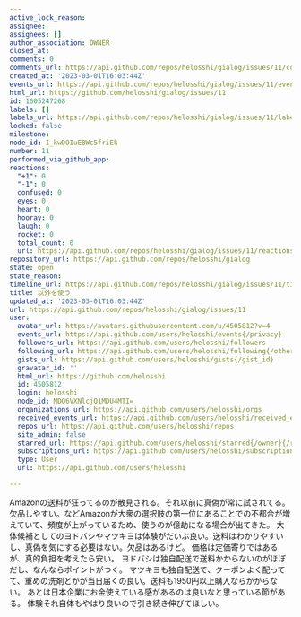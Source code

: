 ```yaml
---
active_lock_reason: 
assignee: 
assignees: []
author_association: OWNER
closed_at: 
comments: 0
comments_url: https://api.github.com/repos/helosshi/gialog/issues/11/comments
created_at: '2023-03-01T16:03:44Z'
events_url: https://api.github.com/repos/helosshi/gialog/issues/11/events
html_url: https://github.com/helosshi/gialog/issues/11
id: 1605247268
labels: []
labels_url: https://api.github.com/repos/helosshi/gialog/issues/11/labels{/name}
locked: false
milestone: 
node_id: I_kwDOIuE8Wc5friEk
number: 11
performed_via_github_app: 
reactions:
  "+1": 0
  "-1": 0
  confused: 0
  eyes: 0
  heart: 0
  hooray: 0
  laugh: 0
  rocket: 0
  total_count: 0
  url: https://api.github.com/repos/helosshi/gialog/issues/11/reactions
repository_url: https://api.github.com/repos/helosshi/gialog
state: open
state_reason: 
timeline_url: https://api.github.com/repos/helosshi/gialog/issues/11/timeline
title: 以外を使う
updated_at: '2023-03-01T16:03:44Z'
url: https://api.github.com/repos/helosshi/gialog/issues/11
user:
  avatar_url: https://avatars.githubusercontent.com/u/4505812?v=4
  events_url: https://api.github.com/users/helosshi/events{/privacy}
  followers_url: https://api.github.com/users/helosshi/followers
  following_url: https://api.github.com/users/helosshi/following{/other_user}
  gists_url: https://api.github.com/users/helosshi/gists{/gist_id}
  gravatar_id: ''
  html_url: https://github.com/helosshi
  id: 4505812
  login: helosshi
  node_id: MDQ6VXNlcjQ1MDU4MTI=
  organizations_url: https://api.github.com/users/helosshi/orgs
  received_events_url: https://api.github.com/users/helosshi/received_events
  repos_url: https://api.github.com/users/helosshi/repos
  site_admin: false
  starred_url: https://api.github.com/users/helosshi/starred{/owner}{/repo}
  subscriptions_url: https://api.github.com/users/helosshi/subscriptions
  type: User
  url: https://api.github.com/users/helosshi

---
```

Amazonの送料が狂ってるのが散見される。それ以前に真偽が常に試されてる。欠品しやすい。などAmazonが大衆の選択肢の第一位にあることでの不都合が増えていて、頻度が上がっているため、使うのが億劫になる場合が出てきた。
大体候補としてのヨドバシやマツキヨは体験がだいぶ良い。送料はわかりやすいし、真偽を気にする必要はない。欠品はあるけど。
価格は定価寄りではあるが、真的負担を考えたら安い。
ヨドバシは独自配送で送料かからないのがほぼだし、なんならポイントがつく。
マツキヨも独自配送で、クーポンよく配ってて、重めの洗剤とかが当日届くの良い。送料も1950円以上購入ならかからない。
あとは日本企業にお金使えている感があるのは良いなと思っている節がある。
体験それ自体もやはり良いので引き続き伸びてほしい。